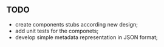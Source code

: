 ## TODO

* create components stubs according new design;
* add unit tests for the componets;
* develop simple metadata representation in JSON format;
